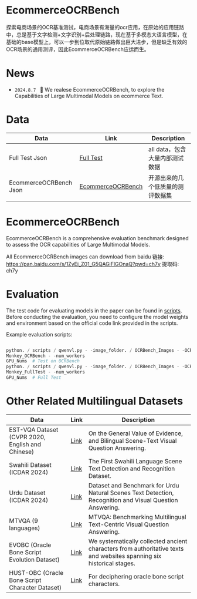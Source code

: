 # EcommerceOCRBench

>
探索电商场景的OCR基准测试，电商场景有海量的ocr应用，在原始的应用链路中，总是基于文字检测+文字识别+后处理链路，现在基于多模态大语言模型，在基础的base模型上，可以一步到位取代原始链路做出巨大进步，但是缺乏有效的OCR场景的通用测评，因此EcommerceOCRBench应运而生。

# News

* ```2024.8.7 ``` 🚀 We realese EcommerceOCRBench, to explore the Capabilities of Large Multimodal Models on ecommerce
  Text.

# Data

| Data                   | Link                                                         | Description         |
|------------------------|--------------------------------------------------------------|---------------------|
| Full Test Json         | [Full Test](./bench/Total_EcommerceOCRBench.json)            | all data，包含大量内部测试数据 |
| EcommerceOCRBench Json | [EcommerceOCRBench](./bench/Specific_EcommerceOCRBench.json) | 开源出来的几个低质量的测评数据集    |

# EcommerceOCRBench

EcommerceOCRBench is a comprehensive evaluation benchmark designed to assess the OCR capabilities of Large Multimodal Models.

All EcommerceOCRBench images can download from baidu 链接: https://pan.baidu.com/s/1ZyEj_Z01_G5QAGiFlGOnaQ?pwd=ch7y 提取码: ch7y

# Evaluation

The test code for evaluating models in the paper can be found in [scripts](./scripts). Before conducting the evaluation,
you need to configure the model weights and environment based on the official code link provided in the scripts.

Example evaluation scripts:

```python

python. / scripts / qwenvl.py - -image_folder. / OCRBench_Images - -OCRBench_file. / OCRBench / OCRBench.json - -save_name
Monkey_OCRBench - -num_workers
GPU_Nums  # Test on OCRBench
python. / scripts / qwenvl.py - -image_folder. / OCRBench_Images - -OCRBench_file. / OCRBench / FullTest.json - -save_name
Monkey_FullTest - -num_workers
GPU_Nums  # Full Test

```

# Other Related Multilingual Datasets

| Data                                             | Link                                          | Description                                                                                                          |
|--------------------------------------------------|-----------------------------------------------|----------------------------------------------------------------------------------------------------------------------|
| EST-VQA Dataset (CVPR 2020, English and Chinese) | [Link](https://github.com/xinke-wang/EST-VQA) | On the General Value of Evidence, and Bilingual Scene-Text Visual Question Answering.                                |
| Swahili Dataset (ICDAR 2024)                     | [Link](https://arxiv.org/abs/2405.11437)      | The First Swahili Language Scene Text Detection and Recognition Dataset.                                             |
| Urdu Dataset (ICDAR 2024)                        | [Link](https://arxiv.org/abs/2405.12533)      | Dataset and Benchmark for Urdu Natural Scenes Text Detection, Recognition and Visual Question Answering.             |
| MTVQA (9 languages)                              | [Link](https://arxiv.org/abs/2405.11985)      | MTVQA: Benchmarking Multilingual Text-Centric Visual Question Answering.                                             |
| EVOBC (Oracle Bone Script Evolution Dataset)     | [Link](https://arxiv.org/abs/2401.12467)      | We systematically collected ancient characters from authoritative texts and websites spanning six historical stages. |
| HUST-OBC (Oracle Bone Script Character Dataset)  | [Link](https://arxiv.org/abs/2401.15365)      | For deciphering oracle bone script characters.                                                                       |



